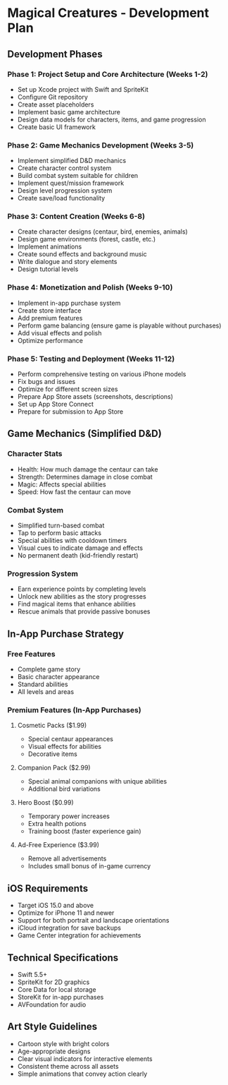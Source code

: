 # Magical Creatures - Development Plan

## Development Phases

### Phase 1: Project Setup and Core Architecture (Weeks 1-2)
- Set up Xcode project with Swift and SpriteKit
- Configure Git repository 
- Create asset placeholders
- Implement basic game architecture
- Design data models for characters, items, and game progression
- Create basic UI framework

### Phase 2: Game Mechanics Development (Weeks 3-5)
- Implement simplified D&D mechanics
- Create character control system
- Build combat system suitable for children
- Implement quest/mission framework
- Design level progression system
- Create save/load functionality

### Phase 3: Content Creation (Weeks 6-8)
- Create character designs (centaur, bird, enemies, animals)
- Design game environments (forest, castle, etc.)
- Implement animations
- Create sound effects and background music
- Write dialogue and story elements
- Design tutorial levels

### Phase 4: Monetization and Polish (Weeks 9-10)
- Implement in-app purchase system
- Create store interface
- Add premium features
- Perform game balancing (ensure game is playable without purchases)
- Add visual effects and polish
- Optimize performance

### Phase 5: Testing and Deployment (Weeks 11-12)
- Perform comprehensive testing on various iPhone models
- Fix bugs and issues
- Optimize for different screen sizes
- Prepare App Store assets (screenshots, descriptions)
- Set up App Store Connect
- Prepare for submission to App Store

## Game Mechanics (Simplified D&D)

### Character Stats
- Health: How much damage the centaur can take
- Strength: Determines damage in close combat
- Magic: Affects special abilities
- Speed: How fast the centaur can move

### Combat System
- Simplified turn-based combat
- Tap to perform basic attacks
- Special abilities with cooldown timers
- Visual cues to indicate damage and effects
- No permanent death (kid-friendly restart)

### Progression System
- Earn experience points by completing levels
- Unlock new abilities as the story progresses
- Find magical items that enhance abilities
- Rescue animals that provide passive bonuses

## In-App Purchase Strategy

### Free Features
- Complete game story
- Basic character appearance
- Standard abilities
- All levels and areas

### Premium Features (In-App Purchases)
1. Cosmetic Packs ($1.99)
   - Special centaur appearances
   - Visual effects for abilities
   - Decorative items

2. Companion Pack ($2.99)
   - Special animal companions with unique abilities
   - Additional bird variations

3. Hero Boost ($0.99)
   - Temporary power increases
   - Extra health potions
   - Training boost (faster experience gain)

4. Ad-Free Experience ($3.99)
   - Remove all advertisements
   - Includes small bonus of in-game currency

## iOS Requirements
- Target iOS 15.0 and above
- Optimize for iPhone 11 and newer
- Support for both portrait and landscape orientations
- iCloud integration for save backups
- Game Center integration for achievements

## Technical Specifications
- Swift 5.5+
- SpriteKit for 2D graphics
- Core Data for local storage
- StoreKit for in-app purchases
- AVFoundation for audio

## Art Style Guidelines
- Cartoon style with bright colors
- Age-appropriate designs
- Clear visual indicators for interactive elements
- Consistent theme across all assets
- Simple animations that convey action clearly
